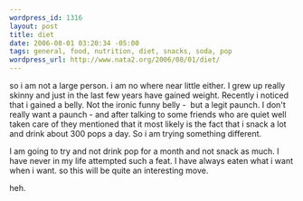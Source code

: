 ```yaml
--- 
wordpress_id: 1316
layout: post
title: diet
date: 2006-08-01 03:20:34 -05:00
tags: general, food, nutrition, diet, snacks, soda, pop
wordpress_url: http://www.nata2.org/2006/08/01/diet/
---
```

so i am not a large person. i am no where near little either. I grew up really skinny and just in the last few years have gained weight. Recently i noticed that i gained a belly. Not the ironic funny belly -  but a legit paunch. I don't really want a paunch - and after talking to some friends who are quiet well taken care of they mentioned that it most likely is the fact that i snack a lot and drink about 300 pops a day. So i am trying something different.

I am going to try and not drink pop for a month and not snack as much. I have never in my life attempted such a feat. I have always eaten what i want when i want. so this will be quite an interesting move.

heh.
